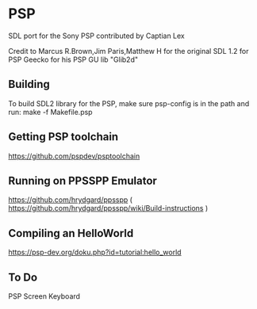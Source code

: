 PSP
======
SDL port for the Sony PSP contributed by 
   Captian Lex 

Credit to
   Marcus R.Brown,Jim Paris,Matthew H for the original SDL 1.2 for PSP
   Geecko for his PSP GU lib "Glib2d"

Building
--------
To build SDL2 library for the PSP, make sure psp-config is in the path and run:
   make -f Makefile.psp


Getting PSP toolchain
---------------------
https://github.com/pspdev/psptoolchain

Running on PPSSPP Emulator
--------------------------
https://github.com/hrydgard/ppsspp
( https://github.com/hrydgard/ppsspp/wiki/Build-instructions )

Compiling an HelloWorld
-----------------------
https://psp-dev.org/doku.php?id=tutorial:hello_world

To Do
------
PSP Screen Keyboard
